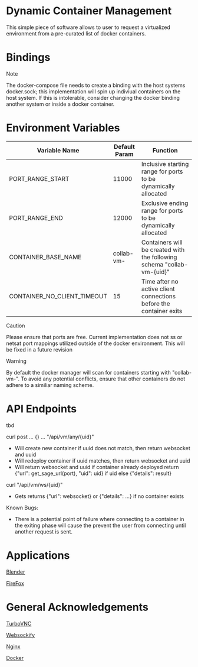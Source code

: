 # Dynamic Container Management
This simple piece of software allows to user to request a virtualized environment from a pre-curated list of docker containers.

# Bindings
> [!NOTE]  
> The docker-compose file needs to create a binding with the host systems docker.sock; this implementation will spin up indiviual containers on the host system.  If this is intolerable, consider changing the docker binding another system or inside a docker container.

# Environment Variables
| Variable Name                 | Default Param | Function                                                                  |
| -------------                 | ------------- | -------------                                                             |
| PORT_RANGE_START              | 11000         | Inclusive starting range for ports to be dynamically allocated            | 
| PORT_RANGE_END                | 12000         | Exclusive ending range for ports to be dynamically allocated              |
| CONTAINER_BASE_NAME           | collab-vm-    | Containers will be created with the following schema "collab-vm-{uid}"    |
| CONTAINER_NO_CLIENT_TIMEOUT   | 15            | Time after no active client connections before the container exits        |

> [!CAUTION]  
> Please ensure that ports are free.  Current implementation does not ss or netsat port mappings utilized outside of the docker environment.  This will be fixed in a future revision

> [!WARNING]  
> By default the docker manager will scan for containers starting with "collab-vm-". To avoid any potential conflicts, ensure that other containers do not adhere to a similiar naming scheme.

# API Endpoints
tbd

curl post ... {} ... "/api/vm/any/{uid}"
- Will create new container if uuid does not match, then return websocket and uuid
- Will redeploy container if uuid matches, then return websocket and uuid
- Will return websocket and uuid if container already deployed
return {"url": get_sage_url(port), "uid": uid} if uid else {"details": result}

curl "/api/vm/ws/{uid}"
- Gets returns {"url": websocket} or {"details": ...} if no container exists

    





Known Bugs:
- There is a potential point of failure where connecting to a container in the exiting phase will cause the prevent the user from connecting until another request is sent.


# Applications
[Blender](https://www.blender.org/)

[FireFox](https://www.mozilla.org/en-US/firefox/)


# General Acknowledgements
[TurboVNC](https://www.turbovnc.org/)

[Websockify](https://github.com/novnc/websockify)

[Nginx](https://nginx.org/en/)

[Docker](https://www.docker.com/)

